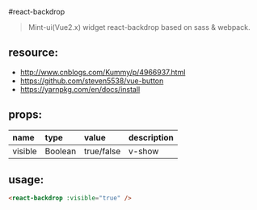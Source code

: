 #react-backdrop
> Mint-ui(Vue2.x) widget react-backdrop based on sass &amp; webpack.


## resource:
+ http://www.cnblogs.com/Kummy/p/4966937.html
+ https://github.com/steven5538/vue-button
+ https://yarnpkg.com/en/docs/install


## props:
| name | type | value | description |
| :----| :----| :----| :----|
| visible  | Boolean | true/false | v-show |


## usage:
```html
<react-backdrop :visible="true" />
```
